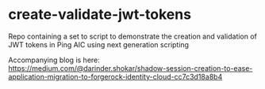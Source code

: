 # create-validate-jwt-tokens
Repo containing a set to script to demonstrate the creation and validation of JWT tokens in Ping AIC using next generation scripting

Accompanying blog is here: https://medium.com/@darinder.shokar/shadow-session-creation-to-ease-application-migration-to-forgerock-identity-cloud-cc7c3d18a8b4
